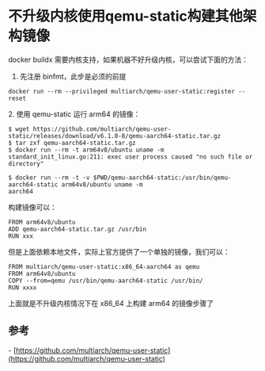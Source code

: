 # 不升级内核使用qemu-static构建其他架构镜像



​docker buildx 需要内核支持，如果机器不好升级内核，可以尝试下面的方法：

1. 先注册 binfmt，此步是必须的前提

```
docker run --rm --privileged multiarch/qemu-user-static:register --reset
```

&#x20;2\. 使用 qemu-static 运行 arm64 的镜像：

```
$ wget https://github.com/multiarch/qemu-user-static/releases/download/v6.1.0-8/qemu-aarch64-static.tar.gz
$ tar zxf qemu-aarch64-static.tar.gz
$ docker run --rm -t arm64v8/ubuntu uname -m
standard_init_linux.go:211: exec user process caused "no such file or directory"

$ docker run --rm -t -v $PWD/qemu-aarch64-static:/usr/bin/qemu-aarch64-static arm64v8/ubuntu uname -m
aarch64
```

构建镜像可以：

```
FROM arm64v8/ubuntu
ADD qemu-aarch64-static.tar.gz /usr/bin
RUN xxx
```

但是上面依赖本地文件，实际上官方提供了一个单独的镜像，我们可以：

```
FROM multiarch/qemu-user-static:x86_64-aarch64 as qemu
FROM arm64v8/ubuntu
COPY --from=qemu /usr/bin/qemu-aarch64-static /usr/bin/
RUN xxxx
```

上面就是不升级内核情况下在 x86\_64 上构建 arm64 的镜像步骤了

## 参考

&#x20;\- [https://github.com/multiarch/qemu-user-static](https://github.com/multiarch/qemu-user-static)
